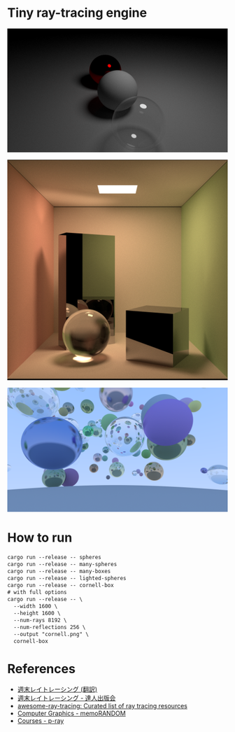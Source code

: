 # Tiny ray-tracing engine

![Lighted Spheres](sample-images/lighted-spheres.png)

![Cornell Box](sample-images/cornell-box.png)

![Many Spheres](sample-images/many-spheres.png)

# How to run

```shell
cargo run --release -- spheres
cargo run --release -- many-spheres
cargo run --release -- many-boxes
cargo run --release -- lighted-spheres
cargo run --release -- cornell-box
# with full options
cargo run --release -- \
  --width 1600 \
  --height 1600 \
  --num-rays 8192 \
  --num-reflections 256 \
  --output "cornell.png" \
  cornell-box
```

# References

- [週末レイトレーシング (翻訳)](https://inzkyk.xyz/ray_tracing_in_one_weekend/)
- [週末レイトレーシング - 達人出版会](https://tatsu-zine.com/books/ray-tracing-part1)
- [awesome-ray-tracing: Curated list of ray tracing resources](https://github.com/dannyfritz/awesome-ray-tracing)
- [Computer Graphics - memoRANDOM](https://rayspace.xyz/CG/)
- [Courses - p-ray](https://p-ray.oskt.us/courses/)
